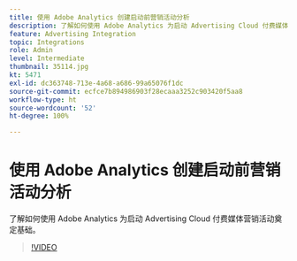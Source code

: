 ```yaml
---
title: 使用 Adobe Analytics 创建启动前营销活动分析
description: 了解如何使用 Adobe Analytics 为启动 Advertising Cloud 付费媒体营销活动奠定基础。
feature: Advertising Integration
topic: Integrations
role: Admin
level: Intermediate
thumbnail: 35114.jpg
kt: 5471
exl-id: dc363748-713e-4a68-a686-99a65076f1dc
source-git-commit: ecfce7b894986903f28ecaaa3252c903420f5aa8
workflow-type: ht
source-wordcount: '52'
ht-degree: 100%

---
```


# 使用 Adobe Analytics 创建启动前营销活动分析

了解如何使用 Adobe Analytics 为启动 Advertising Cloud 付费媒体营销活动奠定基础。

>[!VIDEO](https://video.tv.adobe.com/v/35114/?quality=12&learn=on)
